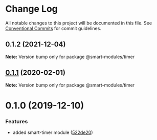 # Change Log

All notable changes to this project will be documented in this file.
See [Conventional Commits](https://conventionalcommits.org) for commit guidelines.

## 0.1.2 (2021-12-04)

**Note:** Version bump only for package @smart-modules/timer





## [0.1.1](https://github.com/smart-modules/smart-modules/compare/@smart-modules/timer@0.1.0...@smart-modules/timer@0.1.1) (2020-02-01)

**Note:** Version bump only for package @smart-modules/timer





# 0.1.0 (2019-12-10)


### Features

* added smart-timer module ([522de20](https://github.com/smart-modules/smart-modules/commit/522de20a486fd9ec19e55a96f2430c8ce4ee7af6))
